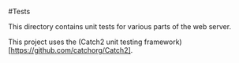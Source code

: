 #Tests

This directory contains unit tests for various parts of the web server.

This project uses the (Catch2 unit testing framework)[https://github.com/catchorg/Catch2].

